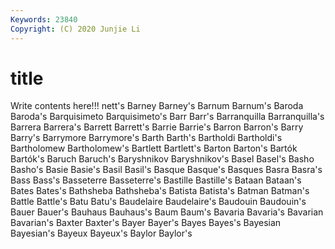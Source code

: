```yaml
---
Keywords: 23840
Copyright: (C) 2020 Junjie Li
---
```


# title

Write contents here!!!
nett's
Barney 
Barney's 
Barnum 
Barnum's 
Baroda 
Baroda's 
Barquisimeto 
Barquisimeto's 
Barr 
Barr's
Barranquilla 
Barranquilla's 
Barrera 
Barrera's 
Barrett 
Barrett's 
Barrie 
Barrie's 
Barron 
Barron's
Barry 
Barry's 
Barrymore 
Barrymore's 
Barth 
Barth's 
Bartholdi 
Bartholdi's 
Bartholomew 
Bartholomew's
Bartlett 
Bartlett's 
Barton 
Barton's 
Bartók 
Bartók's 
Baruch 
Baruch's 
Baryshnikov 
Baryshnikov's
Basel 
Basel's 
Basho 
Basho's 
Basie 
Basie's 
Basil 
Basil's 
Basque 
Basque's
Basques 
Basra 
Basra's 
Bass 
Bass's 
Basseterre 
Basseterre's 
Bastille 
Bastille's 
Bataan
Bataan's 
Bates 
Bates's 
Bathsheba 
Bathsheba's 
Batista 
Batista's 
Batman 
Batman's 
Battle
Battle's 
Batu 
Batu's 
Baudelaire 
Baudelaire's 
Baudouin 
Baudouin's 
Bauer 
Bauer's 
Bauhaus
Bauhaus's 
Baum 
Baum's 
Bavaria 
Bavaria's 
Bavarian 
Bavarian's 
Baxter 
Baxter's 
Bayer
Bayer's 
Bayes 
Bayes's 
Bayesian 
Bayesian's 
Bayeux 
Bayeux's 
Baylor 
Baylor's 
